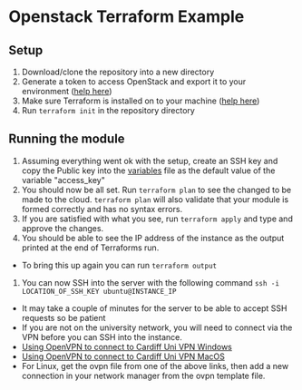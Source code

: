 # Openstack Terraform Example

## Setup
1. Download/clone the repository into a new directory
1. Generate a token to access OpenStack and export it to your environment ([help here](TOKENGENERATIONHELP.md))
1. Make sure Terraform is installed on to your machine ([help here](learn.hashicorp.com/terraform/getting-started/install.html))
1. Run `terraform init` in the repository directory

## Running the module
1. Assuming everything went ok with the setup, create an SSH key and copy the Public key into the [variables](vars.tf) file as the default value of the variable "access_key"
1. You should now be all set. Run `terraform plan` to see the changed to be made to the cloud. `terraform plan` will also validate that your module is formed correctly and has no syntax errors.
1. If you are satisfied with what you see, run `terraform apply` and type and approve the changes.
1. You should be able to see the IP address of the instance as the output printed at the end of Terraforms run.
  - To bring this up again you can run `terraform output`
1. You can now SSH into the server with the following command `ssh -i LOCATION_OF_SSH_KEY ubuntu@INSTANCE_IP`
  - It may take a couple of minutes for the server to be able to accept SSH requests so be patient
  - If you are not on the university network, you will need to connect via the VPN before you can SSH into the instance.
  - [Using OpenVPN to connect to Cardiff Uni VPN Windows](https://docs.cs.cf.ac.uk/notes/openvpn-windows/)
  - [Using OpenVPN to connect to Cardiff Uni VPN MacOS](https://docs.cs.cf.ac.uk/notes/openvpn-macos/)
  - For Linux, get the ovpn file from one of the above links, then add a new connection in your network manager from the ovpn template file.
